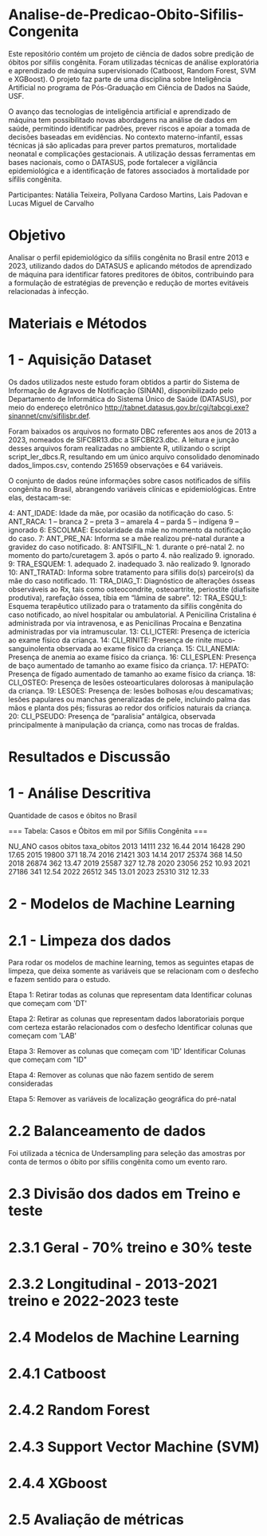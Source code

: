 # Analise-de-Predicao-Obito-Sifilis-Congenita

Este repositório contém um projeto de ciência de dados sobre predição de óbitos por sífilis congênita. Foram utilizadas técnicas de análise exploratória e aprendizado de máquina supervisionado (Catboost, Random Forest, SVM e XGBoost). O projeto faz parte de uma disciplina sobre Inteligência Artificial no programa de Pós-Graduação em Ciência de Dados na Saúde, USF.

O avanço das tecnologias de inteligência artificial e aprendizado de máquina tem possibilitado novas abordagens na análise de dados em saúde, permitindo identificar padrões, prever riscos e apoiar a tomada de decisões baseadas em evidências. No contexto materno-infantil, essas técnicas já são aplicadas para prever partos prematuros, mortalidade neonatal e complicações gestacionais. A utilização dessas ferramentas em bases nacionais, como o DATASUS, pode fortalecer a vigilância epidemiológica e a identificação de fatores associados à mortalidade por sífilis congênita.

Participantes: Natália Teixeira, Pollyana Cardoso Martins, Lais Padovan e Lucas Miguel de Carvalho 


# Objetivo

Analisar o perfil epidemiológico da sífilis congênita no Brasil entre 2013 e 2023, utilizando dados do DATASUS e aplicando métodos de aprendizado de máquina para identificar fatores preditores de óbitos, contribuindo para a formulação de estratégias de prevenção e redução de mortes evitáveis relacionadas à infecção.

# Materiais e Métodos

#  1 - Aquisição Dataset

Os dados utilizados neste estudo foram obtidos a partir do Sistema de Informação de Agravos de Notificação (SINAN), disponibilizado pelo Departamento de Informática do Sistema Único de Saúde (DATASUS), por meio do endereço eletrônico http://tabnet.datasus.gov.br/cgi/tabcgi.exe?sinannet/cnv/sifilisbr.def.

Foram baixados os arquivos no formato DBC referentes aos anos de 2013 a 2023, nomeados de SIFCBR13.dbc a SIFCBR23.dbc. A leitura e junção desses arquivos foram realizadas no ambiente R, utilizando o script script_ler_dbcs.R, resultando em um único arquivo consolidado denominado dados_limpos.csv, contendo 251659 observações e 64 variáveis.

O conjunto de dados reúne informações sobre casos notificados de sífilis congênita no Brasil, abrangendo variáveis clínicas e epidemiológicas. Entre elas, destacam-se:

4: ANT_IDADE: Idade da mãe, por ocasião da notificação do caso. 
5: ANT_RACA: 1 – branca 2 – preta 3 – amarela 4 – parda 5 – indígena 9 – ignorado
6: ESCOLMAE: Escolaridade da mãe no momento da notificação do caso.
7: ANT_PRE_NA: Informa se a mãe realizou pré-natal durante a gravidez do caso notificado.
8: ANTSIFIL_N: 1. durante o pré-natal 2. no momento do parto/curetagem 3. após o parto 4. não realizado    9. ignorado.
9: TRA_ESQUEM: 1. adequado 2. inadequado 3. não realizado 9. Ignorado
10: ANT_TRATAD: Informa sobre tratamento para sífilis do(s) parceiro(s) da mãe do caso notificado.
11: TRA_DIAG_T: Diagnóstico de alterações ósseas observáveis ao Rx, tais como osteocondrite, osteoartrite, periostite (diafisite produtiva), rarefação óssea, tíbia em “lâmina de sabre”.
12: TRA_ESQU_1: Esquema terapêutico utilizado para o tratamento da sífilis congênita do caso notificado, ao nível hospitalar ou ambulatorial. A Penicilina Cristalina é administrada por via intravenosa, e as Penicilinas Procaína e Benzatina administradas por via intramuscular.
13: CLI_ICTERI: Presença de icterícia ao exame físico da criança.
14: CLI_RINITE: Presença de rinite muco-sanguinolenta observada ao exame físico da criança.
15: CLI_ANEMIA: Presença de anemia ao exame físico da criança.
16: CLI_ESPLEN: Presença de baço aumentado de tamanho ao exame físico da criança.
17: HEPATO: Presença de fígado aumentado de tamanho ao exame físico da criança.
18: CLI_OSTEO: Presença de lesões osteoarticulares dolorosas à manipulação da criança.
19: LESOES: Presença de: lesões bolhosas e/ou descamativas; lesões papulares ou manchas generalizadas de pele, incluindo palma das mãos e planta dos pés; fissuras ao redor dos orifícios naturais da criança.
20: CLI_PSEUDO: Presença de “paralisia” antálgica, observada principalmente à manipulação da criança, como nas trocas de fraldas.

# Resultados e Discussão

# 1 - Análise Descritiva

Quantidade de casos e óbitos no Brasil

=== Tabela: Casos e Óbitos em mil por Sífilis Congênita ===

 NU_ANO  casos  obitos  taxa_obitos
   2013  14111     232        16.44
   2014  16428     290        17.65
   2015  19800     371        18.74
   2016  21421     303        14.14
   2017  25374     368        14.50
   2018  26874     362        13.47
   2019  25587     327        12.78
   2020  23056     252        10.93
   2021  27186     341        12.54
   2022  26512     345        13.01
   2023  25310     312        12.33

# 2 - Modelos de Machine Learning

# 2.1 - Limpeza dos dados

Para rodar os modelos de machine learning, temos as seguintes etapas de limpeza, que deixa somente as variáveis que se relacionam com o desfecho e fazem sentido para o estudo.

Etapa 1: Retirar todas as colunas que representam data
Identificar colunas que começam com 'DT'

Etapa 2: Retirar as colunas que representam dados laboratoriais porque com certeza estarão relacionados com o desfecho
Identificar colunas que começam com 'LAB'

Etapa 3: Remover as colunas que começam com 'ID'
Identificar Colunas que começam com "ID"

Etapa 4: Remover as colunas que não fazem sentido de serem consideradas

Etapa 5: Remover as variáveis de localização geográfica do pré-natal


# 2.2 Balanceamento de dados

Foi utilizada a técnica de Undersampling para seleção das amostras por conta de termos o óbito por sífilis congênita como um evento raro.


# 2.3 Divisão dos dados em Treino e teste

# 2.3.1 Geral - 70% treino e 30% teste

# 2.3.2 Longitudinal - 2013-2021 treino e 2022-2023 teste




# 2.4 Modelos de Machine Learning



# 2.4.1 Catboost

# 2.4.2 Random Forest

# 2.4.3 Support Vector Machine (SVM)

# 2.4.4 XGboost




# 2.5 Avaliação de métricas


